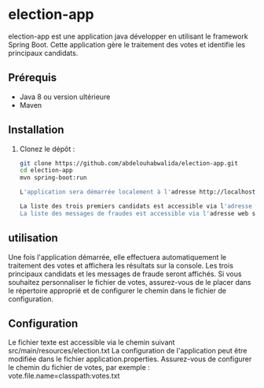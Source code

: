 # election-app
election-app est une application  java développer en utilisant le framework Spring Boot. 
Cette application gère le traitement des votes et identifie les principaux candidats.

## Prérequis

- Java 8 ou version ultérieure
- Maven

## Installation

1. Clonez le dépôt :

   ```bash
   git clone https://github.com/abdelouhabwalida/election-app.git
   cd election-app
   mvn spring-boot:run
   
   L'application sera démarrée localement à l'adresse http://localhost:8080.

   La liste des trois premiers candidats est accessible via l'adresse web suivante http://localhost:8080/api/election/top-candidates
   La liste des messages de fraudes est accessible via l'adresse web suivante http://localhost:8080/api/election/fraud-list 

## utilisation

Une fois l'application démarrée, elle effectuera automatiquement le traitement des votes et affichera les résultats sur la console. Les trois principaux candidats et les messages de fraude seront affichés.
Si vous souhaitez personnaliser le fichier de votes, assurez-vous de le placer dans le répertoire approprié et de configurer le chemin dans le fichier de configuration.

## Configuration
Le fichier texte est accessible via le chemin suivant src/main/resources/election.txt 
La configuration de l'application peut être modifiée dans le fichier application.properties. Assurez-vous de configurer le chemin du fichier de votes, par exemple :
vote.file.name=classpath:votes.txt


